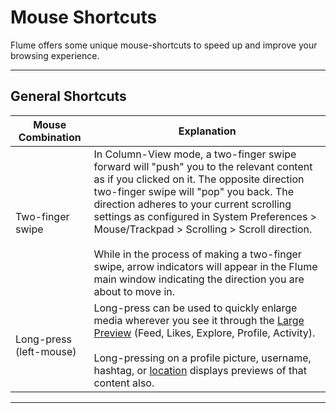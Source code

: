 # Mouse Shortcuts

Flume offers some unique mouse-shortcuts to speed up and improve your browsing experience.

------

## General Shortcuts

| Mouse Combination  | Explanation |
| ------------- | ------------- |
| Two-finger swipe | In Column-View mode, a two-finger swipe forward will "push" you to the relevant content as if you clicked on it. The opposite direction two-finger swipe will "pop" you back. The direction adheres to your current scrolling settings as configured in System Preferences > Mouse/Trackpad > Scrolling > Scroll direction.<br /><br />While in the process of making a two-finger swipe, arrow indicators will appear in the Flume main window indicating the direction you are about to move in. |
| Long-press (left-mouse) | Long-press can be used to quickly enlarge media wherever you see it through the [Large Preview](//views/largepreview.md) (Feed, Likes, Explore, Profile, Activity).<br /><br />Long-pressing on a profile picture, username, hashtag, or [location](//views/locations.md) displays previews of that content also. |

------